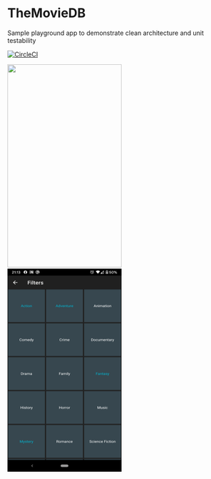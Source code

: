 # TheMovieDB
Sample playground app to demonstrate clean architecture and unit testability

[![CircleCI](https://circleci.com/gh/sanjeev1986/TheMovieDB/tree/master.svg?style=shield)](https://circleci.com/gh/sanjeev1986/TheMovieDB/tree/master)
<p align="left">
  <img src="https://github.com/sanjeev1986/TheMovieDB/blob/master/art/1.png" width="256" height="455">
  <img src="https://github.com/sanjeev1986/TheMovieDB/blob/master/art/2.png" width="256" height="455">
</p>
